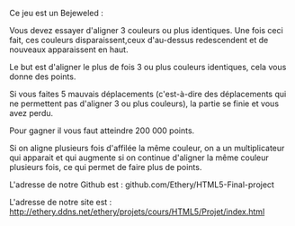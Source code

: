 Ce jeu est un Bejeweled :


Vous devez essayer d'aligner 3 couleurs ou plus identiques. Une fois ceci fait, ces couleurs disparaissent,ceux d'au-dessus
redescendent et de nouveaux apparaissent en haut.

Le but est d'aligner le plus de fois 3 ou plus couleurs identiques, cela vous donne des points.

Si vous faites 5 mauvais déplacements (c'est-à-dire des déplacements qui ne permettent pas d'aligner 3 ou plus couleurs), la partie se finie et vous avez perdu.

Pour gagner il vous faut atteindre 200 000 points.

Si on aligne plusieurs fois d'affilée la même couleur, on a un multiplicateur qui apparait et qui augmente si on continue d'aligner la même couleur plusieurs fois, ce qui permet de faire plus de points.


L'adresse de notre Github est : github.com/Ethery/HTML5-Final-project

L'adresse de notre site est : http://ethery.ddns.net/ethery/projets/cours/HTML5/Projet/index.html
